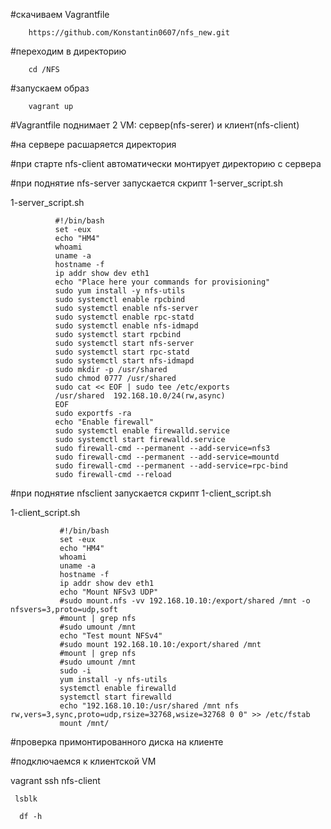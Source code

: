 #скачиваем Vagrantfile

        https://github.com/Konstantin0607/nfs_new.git

#переходим в директорию

        cd /NFS 

#запускаем образ

        vagrant up

#Vagrantfile поднимает 2 VM: сервер(nfs-serer) и клиент(nfs-client)

#на сервере расшаряется директория

#при старте nfs-client автоматически монтирует директорию с сервера

#при поднятие nfs-server запускается скрипт 1-server_script.sh
  
  1-server_script.sh


              #!/bin/bash
              set -eux
              echo "HM4"
              whoami
              uname -a
              hostname -f
              ip addr show dev eth1
              echo "Place here your commands for provisioning"
              sudo yum install -y nfs-utils
              sudo systemctl enable rpcbind
              sudo systemctl enable nfs-server
              sudo systemctl enable rpc-statd
              sudo systemctl enable nfs-idmapd
              sudo systemctl start rpcbind
              sudo systemctl start nfs-server
              sudo systemctl start rpc-statd
              sudo systemctl start nfs-idmapd
              sudo mkdir -p /usr/shared
              sudo chmod 0777 /usr/shared
              sudo cat << EOF | sudo tee /etc/exports
              /usr/shared  192.168.10.0/24(rw,async)
              EOF
              sudo exportfs -ra
              echo "Enable firewall"
              sudo systemctl enable firewalld.service
              sudo systemctl start firewalld.service
              sudo firewall-cmd --permanent --add-service=nfs3
              sudo firewall-cmd --permanent --add-service=mountd
              sudo firewall-cmd --permanent --add-service=rpc-bind
              sudo firewall-cmd --reload 
               

#при поднятие nfsclient запускается скрипт 1-client_script.sh

   1-client_script.sh


               #!/bin/bash
               set -eux
               echo "HM4"
               whoami
               uname -a
               hostname -f
               ip addr show dev eth1
               echo "Mount NFSv3 UDP"
               #sudo mount.nfs -vv 192.168.10.10:/export/shared /mnt -o nfsvers=3,proto=udp,soft
               #mount | grep nfs
               #sudo umount /mnt
               echo "Test mount NFSv4"
               #sudo mount 192.168.10.10:/export/shared /mnt
               #mount | grep nfs
               #sudo umount /mnt
               sudo -i
               yum install -y nfs-utils
               systemctl enable firewalld
               systemctl start firewalld
               echo "192.168.10.10:/usr/shared /mnt nfs rw,vers=3,sync,proto=udp,rsize=32768,wsize=32768 0 0" >> /etc/fstab
               mount /mnt/
               


#проверка примонтированного диска на клиенте

#подключаемся к клиентской VM

   vagrant ssh nfs-client
   
     lsblk

      df -h


